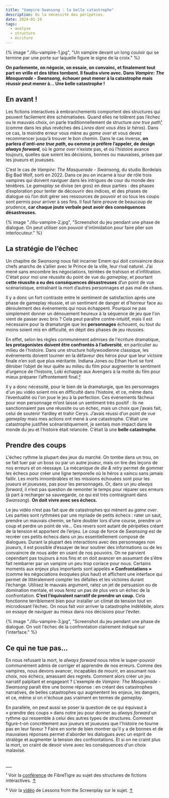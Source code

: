 ```yaml
---
title: "Vampire Swansong : la belle catastrophe"
description: Ou la nécessité des péripéties.
date: 2024-01-19
tags:
  - analyse
  - structure
  - écriture
---
```


{% image "./illu-vampire-1.jpg", "Un vampire devant un long couloir qui se termine par une porte sur laquelle figure le signe de la croix." %}



**On parlemente, on négocie, on essaie, on convainc, et finalement tout part en vrille et des têtes tombent. Il faudra vivre avec. Dans *Vampire: The Masquerade - Swansong*, échouer peut mener à la catastrophe mais réussir peut mener à… Une belle catastrophe !**

## <a id="back-note-1"> En avant !</a>

Les fictions interactives à embranchements comportent des structures qui peuvent facilement être schématisées. Quand elles ne tolèrent pas l’échec ou le mauvais choix, on parle traditionnellement de structure *one true path*<a href="#note-1">¹</a> (comme dans les plus revêches des *Livres dont vous êtes le héros*). Dans ce cas, la moindre erreur vous mène au *game over* et vous devez recommencer jusqu’à trouver le bon chemin. Dans le cas inverse, **on parlera d’*anti-one true path*, ou comme je préfère l’appeler, de design *always forward***, où le *game over* n’existe pas, et où l’histoire avance toujours, quelles que soient les décisions, bonnes ou mauvaises, prises par les joueurs et joueuses. 

C’est le cas de *Vampire: The Masquerade - Swansong*, du studio Bordelais Big Bad Wolf, sorti en 2022. Dans ce jeu on incarne à tour de rôle trois vampires qui doivent naviguer dans les intrigues de cour du monde des ténèbres. Le *gameplay* se divise (en gros) en deux parties : des phases d’exploration pour tenter de découvrir des indices, et des phases de dialogue où l’on doit gérer ses ressources de pouvoir et où tous les coups sont permis pour arriver à ses fins. Il faut faire preuve de beaucoup de prudence, **car chaque joute verbale peut avoir des conséquences désastreuses.**

{% image "./illu-vampire-2.jpg", "Screenshot du jeu pendant une phase de dialogue. On peut utiliser son pouvoir d'intimidation pour faire plier son interlocuteur." %}


## La stratégie de l’échec

Un chapitre de *Swansong* nous fait incarner Emem qui doit convaincre deux chefs anarchs de s’allier avec le Prince de la ville, leur rival naturel. J’ai mené sans encombre les négociations, teintées de trahison et d’infiltration. C’était pour moi une réussite du point de vue du *gameplay*, et pourtant **cette réussite a eu des conséquences désastreuses** d’un point de vue scénaristique, entraînant la mort d’autres personnages et pas mal de chaos. 

Il y a donc un fort contraste entre le sentiment de satisfaction après une phase de gameplay réussie, et un sentiment de danger et d'horreur face au déroulement des événements qui nous échappent. Pourquoi ne pas simplement donner un dénouement heureux à la séquence de jeu que l'on vient de passer avec brio ? Cela peut paraître contre-intuitif, mais il est nécessaire pour la dramaturgie que les **personnages** échouent, ou tout du moins soient mis en difficulté, en dépit des phases de jeu réussies.

En effet, selon les règles communément admises de l'écriture dramatique, **les protagonistes doivent être confrontés à l’adversité**, en particulier au milieu de l’histoire. Dans une structure hollywoodienne classique, les événements doivent tourner en la défaveur des héros pour que leur victoire finale n’en soit que plus méritante. Indiana Jones ou Ethan Hunt se font dérober l’objet de leur quête au milieu du film pour augmenter le sentiment d’urgence de l’histoire, Loki échappe aux Avengers à la moitié du film pour mieux préparer l’affrontement final.<a id="back-note-2"><a href="#note-2">²</a></a>

Il y a donc nécessité, pour le bien de la dramaturgie, que les personnages d'un jeu vidéo soient mis en difficulté dans l’histoire, et ce, même dans l’éventualité où l'on joue le jeu à la perfection. Ces événements fâcheux pour mon personnage m’ont laissé un sentiment très positif : ils  ne sanctionnaient pas une réussite ou un échec, mais un choix que j’avais fait, celui de soutenir Yardley et trahir Cerys. J’avais réussi d’un point de vue *gameplay* mais mes actions ont mené à une catastrophe. C’était une catastrophe justifiée scénaristiquement, je sentais mon impact dans le monde du jeu et l’histoire était relancée. C’était là une **belle catastrophe**.

## Prendre des coups

L'échec rythme la plupart des jeux du marché. On tombe dans un trou, on se fait tuer par un boss ou par un autre joueur, mais on tire des leçons de nos erreurs et on réessaye. La mécanique de *die & retry* permet de gommer les échecs pour créer une ligne temporelle où le héros a vaincu sans jamais faillir. Les morts innombrables et les missions échouées sont pour les joueurs et joueuses, pas pour les personnages. Or, dans un jeu *always forward*, il n’est pas question de remonter le temps pour réparer ses erreurs (à part à recharger sa sauvegarde, ce qui est très contraignant dans *Swansong*). **On doit vivre avec ses échecs.**

Le jeu vidéo n’est pas fait que de catastrophes qui mènent au *game over*. Les parties sont rythmées par une myriade de petits échecs : rater un saut, prendre un mauvais chemin, se faire doubler lors d’une course, prendre un coup et perdre un point de vie… Ces revers sont autant de péripéties créant de la tension et apportent de l’enjeu. Le coup de force de *Swansong* est de recréer ces petits échecs dans un jeu essentiellement composé de dialogues. Durant la plupart des interactions avec des personnages non joueurs, il est possible d’essayer de leur soutirer des informations ou de les convaincre de nous aider en usant de nos pouvoirs. On ne parvient cependant pas toujours à nos fins et on doit avancer en assumant de s'être fait rembarrer par un vampire un peu trop coriace pour nous. Certains moments aux enjeux plus importants sont appelés **« Confrontations »** (comme les négociations évoquées plus haut) et affichent une interface qui permet de littéralement compter les défaites et les victoires durant l’échange. Utilisez le mauvais argument, ratez un jet de persuasion ou de domination mentale, et vous ferez un pas de plus vers un échec de la confrontation. **C’est l’équivalent narratif de prendre un coup.**  Cela fonctionne terriblement bien pour installer un climat de tension tout en microdosant l’échec. On nous fait voir arriver la catastrophe indélébile, alors on essaye de naviguer au mieux dans nos décisions pour l’éviter. 

{% image "./illu-vampire-3.jpg", "Screenshot du jeu pendant une phase de dialogue. On voit l'échec de la confrontation clairement indiqué sur l'interface." %}


## Ce qui ne tue pas…

En nous refusant la mort, le *always forward* nous retire le super-pouvoir communément admis de corriger et apprendre de nos erreurs. Comme des vampires, nous devons avancer, incapables de mourir, en assumant nos choix, nos échecs, amassant des regrets. Comment alors créer un jeu narratif palpitant et engageant ? L'exemple de *Vampire: The Masquerade - Swansong* paraît être une bonne réponse : en créant des catastrophes narratives, de belles catastrophes qui augmentent les enjeux, les dangers, et ce, même si on n'échoue pas vraiment en termes de *gameplay*. 

En parallèle, on peut aussi se poser la question de ce qui équivaut à « prendre des coups » dans notre jeu pour donner au *always forward* un rythme qui ressemble à celui des autres types de structures. Comment figure-t-on concrètement aux joueurs et joueuses que l'histoire ne tourne pas en leur faveur ? Faire en sorte de bien montrer qu'il y a de bonnes et de mauvaises réponses permet d'aborder les dialogues avec un esprit de stratège et augmenter la tension des confrontations. Et si on ne craint plus la mort, on craint de devoir vivre avec les conséquences d'un choix malavisé.

<br>
___
<p class ="footer-note"><a id="note-1">¹</a> Voir la <a href="https://www.youtube.com/watch?v=XK8DuYULiso" target="blank">conférence</a> de FibreTigre au sujet des structures de fictions intéractives. <a href="#back-note-1">↑</a> 

<p class ="footer-note"><a id="note-2">²</a> Voir la <a href="https://www.youtube.com/watch?v=j56WPBaiPYQ" target ="blank" >vidéo</a> de Lessons from the Screenplay sur le sujet. <a href="#back-note-2">↑</a>

</p>




